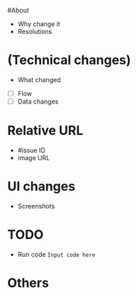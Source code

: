 #About

* Why change it
* Resolutions


# (Technical changes)

* What changed
- [ ] Flow
- [ ] Data changes

# Relative URL

* #issue ID
* image URL

# UI changes

* Screenshots

# TODO

* Run code
```Input code here```

# Others

